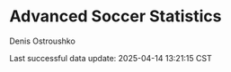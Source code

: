 # Advanced Soccer Statistics
Denis Ostroushko

<!-- gfm -->

Last successful data update: 2025-04-14 13:21:15 CST
